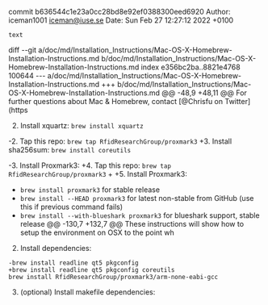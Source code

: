 commit b636544c1e23a0cc28bd8e92ef0388300eed6920
Author: iceman1001 <iceman@iuse.se>
Date:   Sun Feb 27 12:27:12 2022 +0100

    text

diff --git a/doc/md/Installation_Instructions/Mac-OS-X-Homebrew-Installation-Instructions.md b/doc/md/Installation_Instructions/Mac-OS-X-Homebrew-Installation-Instructions.md
index e356bc2ba..8821e4768 100644
--- a/doc/md/Installation_Instructions/Mac-OS-X-Homebrew-Installation-Instructions.md
+++ b/doc/md/Installation_Instructions/Mac-OS-X-Homebrew-Installation-Instructions.md
@@ -48,9 +48,11 @@ For further questions about Mac & Homebrew, contact [\@Chrisfu on Twitter](https
 
 2. Install xquartz: `brew install xquartz`
 
-2. Tap this repo: `brew tap RfidResearchGroup/proxmark3`
+3. Install sha256sum: `brew install coreutils`
 
-3. Install Proxmark3:
+4. Tap this repo: `brew tap RfidResearchGroup/proxmark3`
+
+5. Install Proxmark3:
   - `brew install proxmark3` for stable release 
   - `brew install --HEAD proxmark3` for latest non-stable from GitHub (use this if previous command fails)
   - `brew install --with-blueshark proxmark3` for blueshark support, stable release
@@ -130,7 +132,7 @@ These instructions will show how to setup the environment on OSX to the point wh
 2. Install dependencies:
 
 ```
-brew install readline qt5 pkgconfig
+brew install readline qt5 pkgconfig coreutils
 brew install RfidResearchGroup/proxmark3/arm-none-eabi-gcc
 ```
 3. (optional) Install makefile dependencies:
